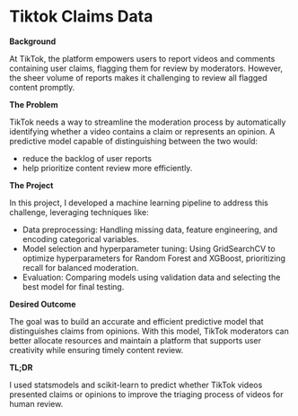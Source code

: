 # Tiktok Claims Data

**Background**

At TikTok, the platform empowers users to report videos and comments containing user claims, flagging them for review by moderators. However, the sheer volume of reports makes it challenging to review all flagged content promptly.


**The Problem**

TikTok needs a way to streamline the moderation process by automatically identifying whether a video contains a claim or represents an opinion. A predictive model capable of distinguishing between the two would:
- reduce the backlog of user reports
- help prioritize content review more efficiently.


**The Project**

In this project, I developed a machine learning pipeline to address this challenge, leveraging techniques like:
- Data preprocessing: Handling missing data, feature engineering, and encoding categorical variables.
- Model selection and hyperparameter tuning: Using GridSearchCV to optimize hyperparameters for Random Forest and XGBoost, prioritizing recall for balanced moderation.
- Evaluation: Comparing models using validation data and selecting the best model for final testing.


**Desired Outcome**

The goal was to build an accurate and efficient predictive model that distinguishes claims from opinions. With this model, TikTok moderators can better allocate resources and maintain a platform that supports user creativity while ensuring timely content review.


**TL;DR**

I used statsmodels and scikit-learn to predict whether TikTok videos presented claims or opinions to improve the triaging process of videos for human review.
